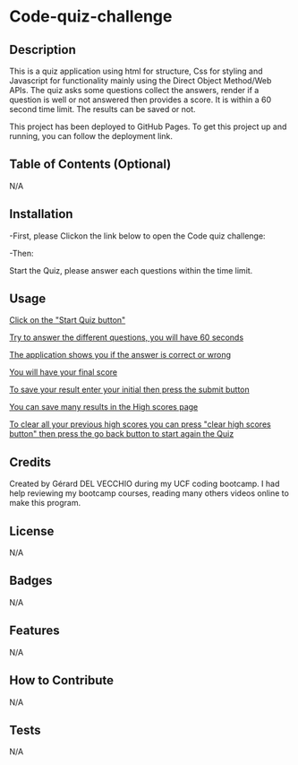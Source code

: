 # Code-quiz-challenge


## Description



This is a quiz application  using html for structure, Css for styling and Javascript for functionality mainly using the Direct Object Method/Web APIs.  The quiz asks some questions collect the answers, render if a question is well or not answered then provides a score. It is within a 60 second time limit. The results can be saved or not. 

This project has been deployed to GitHub Pages. To get this project up and running, you can follow the deployment link. 
## Table of Contents (Optional)

N/A

## Installation


-First, please Clickon the link below to open the Code quiz challenge:


-Then:   

Start the Quiz, please answer each questions within the time limit.



## Usage

[Click on the "Start Quiz button"](./assets/images/Screenshot%201.png)

[Try to answer the different questions, you will have 60 seconds](./assets/images/Screenshot%202.png)

[The application shows you if the answer is correct or wrong](./assets/images/Screenshot%203.png)

[You will have your final score](./assets/images/Screenshot%204.png)

[To save your result enter your initial then press the submit button](./assets/images/Screenshot%205.png)

[You can save many results in the High scores page](./assets/images/Screenshot%206.png)


[To clear all your previous high scores you can press "clear high scores button" then press the go back button to start again the Quiz](./assets/images/Screenshot%207.png)

## Credits

Created by Gérard DEL VECCHIO  during my UCF coding bootcamp. 
I had help reviewing my bootcamp courses, reading many others videos  online  to make this program. 

## License

N/A

## Badges

N/A

## Features

N/A

## How to Contribute

N/A

## Tests

N/A